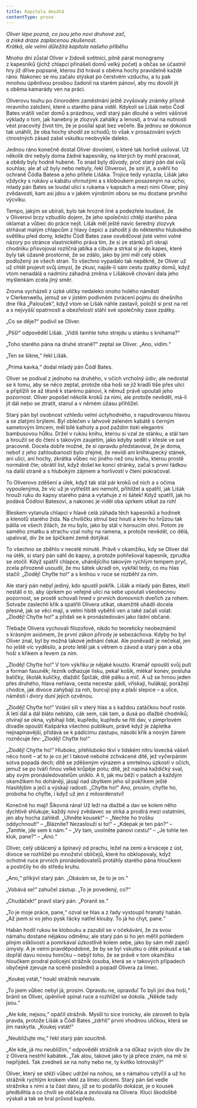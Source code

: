 ```yaml
---
title: Kapitola desátá
contentType: prose
---
```


_Oliver lépe pozná, co jsou jeho noví druhové zač,  
a získá draze zaplacenou zkušenost.  
Krátká, ale velmi důležitá kapitola našeho příběhu_

  

Mnoho dní zůstal Oliver v židově světnici, pilně páral monogramy z kapesníků (jichž chlapci přinášeli domů velký počet) a občas se účastnil hry již dříve popsané, kterou žid hrával s oběma hochy pravidelně každé ráno. Nakonec se mu začalo stýskat po čerstvém vzduchu, a tu pak mnohou úpěnlivou prosbou žadonil na starém pánovi, aby mu dovolil jít s oběma kamarády ven na práci.

Oliverovu touhu po činorodém zaměstnání ještě zvyšovaly známky přísně mravního založení, které u starého pána viděl. Kdykoli se Lišák nebo Čódl Bates vrátili večer domů s prázdnou, vedl starý pán dlouhé a velmi vášnivé výklady o tom, jak hanebný je zlozvyk zahálky a lenosti, a trval na nutnosti vést pracovitý život tím, že je posílal spát bez večeře. Ba jednou se dokonce tak unáhlil, že oba hochy shodil ze schodů; to však v prosazování svých ctnostných zásad zašel vskutku neobvykle daleko.

Jednou ráno konečně dostal Oliver dovolení, o které tak horlivě usiloval. Už několik dní nebyly doma žádné kapesníky, na kterých by mohl pracovat, a obědy byly hodně hubené. To snad byly důvody, proč starý pán dal svůj souhlas; ale ať už byly nebo nebyly, řekl Oliverovi, že smí jít, a svěřil ho ochraně Čódla Batese a jeho přítele Lišáka. Trojice tedy vyrazila, Lišák jako vždycky s rukávy u kabátu ohrnutými a s kloboukem posazeným na ucho; mladý pán Bates se loudal ulicí s rukama v kapsách a mezi nimi Oliver, plný zvědavosti, kam asi jdou a v jakém výrobním oboru se mu dostane prvního výcviku.

Tempo, jakým se ubírali, bylo tak hrozně líné a podezřele loudavé, že v Oliverovi brzy vzbudilo dojem, že jeho společníci chtějí starého pána oklamat a vůbec do práce nejít. Lišák měl ještě navíc šeredný zlozvyk strhávat malým chlapcům z hlavy čepici a zahodit ji do některého hlubokého světlíku před domy, kdežto Čódl Bates zase osvědčoval jisté velmi volné názory po stránce vlastnického práva tím, že si ze stánků při okraji chodníku přisvojoval rozličná jablka a cibule a strkal si je do kapes, které byly tak úžasně prostorné, že se zdálo, jako by jimi měl celý oblek podložený ze všech stran. To všechno vypadalo tak nepěkně, že Oliver už už chtěl projevit svůj úmysl, že zkusí, najde-li sám cestu zpátky domů, když vtom nenadálá a nadmíru záhadná změna v Lišákově chování dala jeho myšlenkám zcela jiný směr.

Zrovna vycházeli z úzké uličky nedaleko onoho holého náměstí v Clerkenwellu, jemuž se v jistém podivném zvrácení pojmu do dnešního dne říká „Palouček“, když vtom se Lišák náhle zastavil, položil si prst na ret a s nejvyšší opatrností a obezřelostí stáhl své společníky zase zpátky.

„Co se děje?“ podivil se Oliver.

„Pšš!“ odpověděl Lišák. „Vidíš tamhle toho strejdu u stánku s knihama?“

„Toho starého pána na druhé straně?“ zeptal se Oliver. „Ano, vidím.“

„Ten se šikne,“ řekl Lišák.

„Prima kavka,“ dodal mladý pán Čódl Bates.

Oliver se podíval z jednoho na druhého, v očích vrcholný údiv; ale nedostal se k tomu, aby se něco zeptal, protože oba hoši se již kradli tiše přes ulici a připlížili se až těsně k starému pánovi, k němuž právě upoutali jeho pozornost. Oliver popošel několik kroků za nimi, ale protože nevěděl, má-li jít dál nebo se ztratit, stanul a v němém úžasu přihlížel.

Starý pán byl osobnost vzhledu velmi úctyhodného, s napudrovanou hlavou a se zlatými brýlemi. Byl oblečen v lahvově zeleném kabátě s černým sametovým límcem, měl bílé kalhoty a pod paždím tiskl elegantní bambusovou hůlku. Držel v rukou knihu, kterou si vzal ze stánku, a stál tam a hroužil se do čtení s takovým zaujetím, jako kdyby seděl v křesle ve své pracovně. Docela dobře možné, že si opravdu představoval, že je doma, neboť z jeho zahloubanosti bylo zřejmé, že nevidí ani knihkupecký stánek, ani ulici, ani hochy, zkrátka vůbec nic jiného než onu knihu, kterou prostě normálně čte; obrátil list, když došel ke konci stránky, začal s první řádkou na další straně a s hlubokým zájmem a horlivostí v čtení pokračoval.

To Oliverovo zděšení a úlek, když tak stál pár kroků od nich a s očima vypoulenýma, že víc už je vytřeštit ani nemohl, přihlížel a spatřil, jak Lišák hrouží ruku do kapsy starého pána a vytahuje z ní šátek! Když spatřil, jak ho podává Čódlovi Batesovi, a nakonec je viděl oba úprkem utíkat za roh!

Bleskem vytanula chlapci v hlavě celá záhada těch kapesníků a hodinek a klenotů starého žida. Na chviličku strnul bez hnutí a krev ho hrůzou tak pálila ve všech žilách, že mu bylo, jako by stál v horoucím ohni. Potom ze samého zmatku a strachu vzal nohy na ramena, a protože nevěděl, co dělá, upaloval, div že se špičkami země dotýkal.

To všechno se zběhlo v necelé minutě. Právě v okamžiku, kdy se Oliver dal na útěk, si starý pán sáhl do kapsy, a protože pohřešoval kapesník, zprudka se otočil. Když spatřil chlapce, uhánějícího takovým rychlým tempem pryč, zcela přirozeně usoudil, že mu šátek ukradl on, vykřikl tedy, co mu hlas stačil: „Zloděj! Chyťte ho!“ a s knihou v ruce se rozběhl za ním.

Ale starý pán nebyl jediný, kdo spustil pokřik. Lišák a mladý pán Bates, kteří nestáli o to, aby úprkem po veřejné ulici na sebe upoutali všeobecnou pozornost, se prostě schovali hned v prvních domovních dveřích za rohem. Sotvaže zaslechli křik a spatřili Olivera utíkat, okamžitě uhádli docela přesně, jak se věci mají, a velmi hbitě vyběhli ven a také začali volat: „Zloděj! Chyťte ho!“ a přidali se k pronásledování jako řádní občané.

Třebaže Olivera vychovali filozofové, nikdo ho teoreticky neobeznámil s krásným axiómem, že první zákon přírody je sebezáchova. Kdyby ho byl Oliver znal, byl by možná takové jednání čekal. Ale poněvadž je nečekal, jen ho ještě víc vyděsilo, a proto letěl jak s větrem o závod a starý pán a oba hoši s křikem a řevem za ním.

„Zloděj! Chyťte ho!“ V tom výkřiku je nějaké kouzlo. Kramář opouští svůj pult a forman fasuněk; řezník odhazuje lísku, pekař košík, mlékař konev, posluha balíčky, školák kuličky, dlaždič Špičák, dítě pálku a míč. A už se hrnou jeden přes druhého, hlava nehlava, cesta necesta: pádí, vřískají, hulákají, porážejí chodce, jak divoce zahýbají za roh, burcují psy a plaší slepice – a ulice, náměstí i dvory duní jejich ozvěnou.

„Zloděj! Chyťte ho!“ Volání sílí v sterý hlas a s každou zatáčkou houf roste. A letí dál a dál bláto nebláto, cák sem, cák tam, a dusá po dlažbě chodníků; otvírají se okna, vybíhají lidé, kupředu, kupředu se řítí dav, v pimprlovém divadle opouští Kašpárka všechno publikum, právě když je zápletka nejnapínavější, přidává se k pádícímu zástupu, násobí křik a novým žárem rozněcuje řev: „Zloděj! Chyťte ho!“

„Zloděj! Chyťte ho!“ Hluboko, přehluboko tkví v lidském nitru lovecká vášeň něco honit – ať to je co je! I takové nebohé zchvácené dítě, jež vyčerpáním sotva popadá dech; dítě se zděšeným výrazem a smrtelnou úzkostí v očích, jemuž se po tváři řinou velké krůpěje potu; dítě, jež napíná každičký sval, aby svým pronásledovatelům uniklo. A ti, jak mu běží v patách a každým okamžikem ho dohánějí, jásají nad úbytkem jeho sil pokřikem ještě hlasitějším a ječí a výskají radostí. „Chyťte ho!“ Ano, prosím, chyťte ho, proboha ho chyťte, i když už jen z milosrdenství!

Konečně ho mají! Šikovná rána! Už leží na dlažbě a dav se kolem něho dychtivě shlukuje; každý nový zvědavec se strká a prodírá mezi ostatními, jen aby hocha zahlédl. „Uhněte kousek!“ – „Nechte ho trošku oddychnout!“ – „Blázníte? Nezaslouží si to!“ – „Kdepak je ten pán?“ – „Tamhle, jde sem k nám.“ – „Vy tam, uvolněte pánovi cestu!“ – „Je tohle ten kluk, pane?“ – „Ano.“

Oliver, celý ublácený a špinavý od prachu, ležel na zemi a krváceje z úst, divoce se rozhlížel po množství obličejů, které ho obklopovaly, když ochotné ruce prvních pronásledovatelů protáhly starého pána hloučkem a postrčily ho do středu kruhu.

„Ano,“ přikývl starý pán. „Obávám se, že to je on.“

„Vobává se!“ zahučel zástup. „To je povedený, co?“

„Chudáček!“ pravil starý pán. „Poranil se.“

„To je moje práce, pane,“ ozval se hlas a z řady vystoupil hranatý habán. „Až jsem si vo jeho pysk řácky natřel klouby. To já ho chyt, pane.“

Habán hodil rukou ke klobouku a zazubil se v očekávání, že za svou námahu dostane nějakou odměnu; ale starý pán si ho jen měřil pohledem plným ošklivosti a pomrkával úzkostlivě kolem sebe, jako by sám měl zaječí úmysly. A je velmi pravděpodobné, že by se byl vskutku o útěk pokusil a tak dopřál davu novou honičku – nebýt toho, že se právě v tom okamžiku hloučkem prodral policejní strážník (osoba, která se v takových případech obyčejně zjevuje na scéně poslední) a popadl Olivera za límec.

„Koukej vstát,“ houkl strážník neurvale.

„To jsem vůbec nebyl já, prosím. Opravdu ne, opravdu! To byli jiní dva hoši,“ bránil se Oliver, úpěnlivě spínal ruce a rozhlížel se dokola. „Někde tady jsou.“

„Ale kde, nejsou,“ opáčil strážník. Myslil to sice ironicky, ale zároveň to byla pravda, protože Lišák a Čódl Bates „zdrhli“ první vhodnou uličkou, která se jim naskytla. „Koukej vstát!“

„Neubližujte mu,“ řekl starý pán soucitně.

„Ale kde, já mu neublížím,“ odpověděl strážník a na důkaz svých slov div že z Olivera nestrhl kabátek. „Tak alou, takové jako ty já přece znám, na mě si nepřijdeš. Tak zvedneš se na nohy nebo ne, ty kvítko lotrovský?“

Oliver, který se stěží vůbec udržel na nohou, se s námahou vztyčil a už ho strážník rychlým krokem vlekl za límec ulicemi. Starý pán šel vedle strážníka s nimi a ta část davu, jíž se to podařilo dokázat, je o kousek předběhla a co chvíli se otáčela a zevlovala na Olivera. Kluci škodolibě výskali a tak se bral průvod kupředu.
